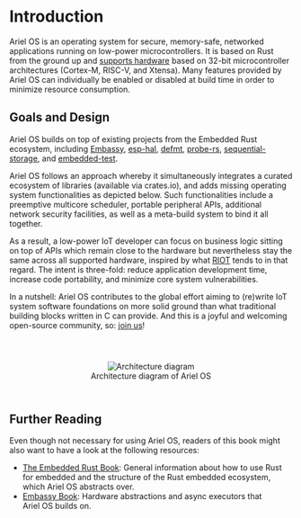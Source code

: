 # Introduction

Ariel OS is an operating system for secure, memory-safe, networked applications
running on low-power microcontrollers.
It is based on Rust from the ground up
and [supports hardware](https://ariel-os.github.io/ariel-os/dev/docs/book/hardware-functionality-support.html)
based on 32-bit microcontroller architectures (Cortex-M, RISC-V, and Xtensa).
Many features provided by Ariel OS can individually be enabled or disabled at build time
in order to minimize resource consumption.

## Goals and Design

Ariel OS builds on top of existing projects from the Embedded Rust ecosystem, including
[Embassy](https://github.com/embassy-rs/embassy), [esp-hal](https://github.com/esp-rs/esp-hal),
[defmt](https://github.com/knurling-rs/defmt), [probe-rs](https://github.com/probe-rs/probe-rs),
[sequential-storage](https://github.com/tweedegolf/sequential-storage), and
[embedded-test](https://github.com/probe-rs/embedded-test).

Ariel OS follows an approach whereby it simultaneously integrates a curated ecosystem of libraries (available via crates.io),
and adds missing operating system functionalities as depicted below.
Such functionalities include a preemptive multicore scheduler, portable peripheral APIs,
additional network security facilities, as well as a meta-build system to bind it all together.

As a result, a low-power IoT developer can focus on business logic
sitting on top of APIs which remain close to the hardware but
nevertheless stay the same across all supported hardware,
inspired by what [RIOT](https://github.com/RIOT-OS/RIOT/) tends to in that regard.
The intent is three-fold: reduce application development time,
increase code portability, and minimize core system vulnerabilities.

In a nutshell: Ariel OS contributes to the global effort aiming to (re)write IoT system software
foundations on more solid ground than what traditional building blocks written in C can provide.
And this is a joyful and welcoming open-source community, so: [join us](https://github.com/ariel-os/ariel-os)!

<figure style="text-align: center; margin: 4em">
  <img src="figures/ariel-os-arch-diagram2.svg" alt="Architecture diagram">
  <figcaption>Architecture diagram of Ariel OS</figcaption>
</figure>

## Further Reading

Even though not necessary for using Ariel OS, readers of this book might also want
to have a look at the following resources:

- [The Embedded Rust Book](https://docs.rust-embedded.org/book/): General information about how to use Rust for embedded and the structure of the Rust embedded ecosystem, which Ariel OS abstracts over.
- [Embassy Book](https://embassy.dev/book/): Hardware abstractions and async executors that Ariel OS builds on.

